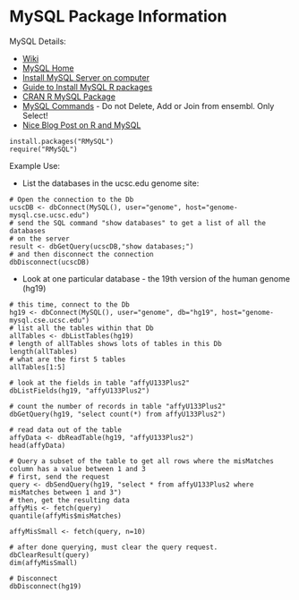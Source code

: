 # MySQL Package Information

MySQL Details:
  * [Wiki](https://en.wikipedia.org/wiki/MySQL)
  * [MySQL Home](http://www.mysql.com)
  * [Install MySQL Server on computer](http://dev.mysql.com/doc/refman/5.7/en/installing.html)
  * [Guide to Install MySQL R packages](http://biostat.mc.vanderbilt.edu/wiki/Main/RMySQL)
  * [CRAN R MySQL Package](https://cran.r-project.org/web/packages/RMySQL/RMySQL.pdf)
  * [MySQL Commands](http://www.pantz.org/software/mysql/mysqlcommands.html) - Do not Delete, Add or Join from ensembl. Only Select!
  * [Nice Blog Post on R and MySQL](http://www.r-bloggers.com/mysql-and-r/)

  ```
  install.packages("RMySQL")
  require("RMySQL")
  ```
  
Example Use:

 - List the databases in the ucsc.edu genome site:
  ```
  # Open the connection to the Db
  ucscDB <- dbConnect(MySQL(), user="genome", host="genome-mysql.cse.ucsc.edu")
  # send the SQL command "show databases" to get a list of all the databases
  # on the server
  result <- dbGetQuery(ucscDB,"show databases;")
  # and then disconnect the connection
  dbDisconnect(ucscDB)
  ```
  
 - Look at one particular database - the 19th version of the human genome (hg19)
  ```
  # this time, connect to the Db
  hg19 <- dbConnect(MySQL(), user="genome", db="hg19", host="genome-mysql.cse.ucsc.edu")
  # list all the tables within that Db
  allTables <- dbListTables(hg19)
  # length of allTables shows lots of tables in this Db
  length(allTables)
  # what are the first 5 tables
  allTables[1:5]
  
  # look at the fields in table "affyU133Plus2"
  dbListFields(hg19, "affyU133Plus2")
  
  # count the number of records in table "affyU133Plus2"
  dbGetQuery(hg19, "select count(*) from affyU133Plus2")
  
  # read data out of the table
  affyData <- dbReadTable(hg19, "affyU133Plus2")
  head(affyData)
  
  # Query a subset of the table to get all rows where the misMatches column has a value between 1 and 3
  # first, send the request
  query <- dbSendQuery(hg19, "select * from affyU133Plus2 where misMatches between 1 and 3")
  # then, get the resulting data
  affyMis <- fetch(query)
  quantile(affyMis$misMatches)
  
  affyMisSmall <- fetch(query, n=10)
  
  # after done querying, must clear the query request.
  dbClearResult(query)
  dim(affyMisSmall)
  
  # Disconnect
  dbDisconnect(hg19)
  ```
